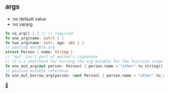 ## args

* no default value
* no vararg

```rust
fn no_arg() { } // () required
fn one_arg(name: &str) { }
fn two_arg(name: &str, age: u8) { }
// passing mutable arg
struct Person { name: String }
// 'mut' isn't part of method's signature
// it's a shorthand for turning the arg mutable for the function scope only
fn one_mut_arg(mut person: Person) { person.name = "other".to_string(); }
// passing mutable reference
fn one_mut_borrow_arg(person: &mut Person) { person.name = "other".to_string(); }
```

[📒](https://doc.rust-lang.org/1.17.0/book/functions.html)